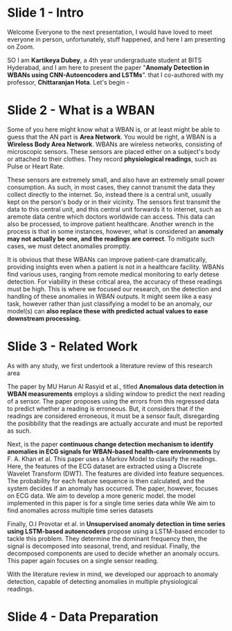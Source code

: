 # Slide 1 - Intro
Welcome Everyone to the next presentation, I would have loved to meet everyone in person, unfortunately, stuff happened, and here I am presenting on Zoom. 

SO I am **Kartikeya Dubey**, a 4th year undergraduate student at BITS Hyderabad, and I am here to present the paper "**Anomaly Detection in WBANs using CNN-Autoencoders and LSTMs**". that I co-authored with my professor, **Chittaranjan Hota**. Let's begin -

# Slide 2 - What is a WBAN
Some of you here might know what a WBAN is, or at least might be able to guess that the AN part is **Area Network**. You would be right, a WBAN is a **Wireless Body Area Network**. WBANs are wireless networks, consisting of microscopic sensors. These sensors are placed either on a subject's body or attached to their clothes. They record **physiological readings**, such as Pulse or Heart Rate. 

These sensors are extremely small, and also have an extremely small power consumption. As such, in most cases, they cannot transmit the data they collect directly to the internet. So, instead there is a central unit, usually kept on the person's body or in their vicinity. The sensors first transmit the data to this central unit, and this central unit forwards it to internet, such as  aremote data centre which doctors worldwide can access. This data can also be processed, to improve patient healthcare.  Another wrench in the process is that in some instances, however, what is considered an **anomaly may not actually be one, and the readings are correct**. To mitigate such cases, we must detect anomalies promptly.

It is obvious that these WBANs can improve patient-care dramatically, providing insights even when a patient is not in a healthcare facility. WBANs find various uses, ranging from remote medical monitoring to early detese detection. For viability in these critical area, the accuracy of these readings must be high. This is where we focused our research, on the detection and handling of these anomalies in WBAN outputs. It might seem like a easy task, however rather than just classifying a model to be an anomaly, our model(s) can **also replace these with predicted actual values to ease downstream processing.** 

# Slide 3 - Related Work
As with any study, we first undertook a literature review of this research area 

The paper by MU Harun Al Rasyid et al., titled **Anomalous data detection in WBAN measurements** employs a sliding window to predict the next reading of a sensor. The paper proposes using the errors from this regressed data to predict whether a reading is erroneous. But, it considers that  if the readings are considered erroneous, it must be a sensor fault, disregarding the posibbility that the readings are actually accurate and must be reported as such.

Next, is the paper **continuous change detection mechanism to identify anomalies in ECG signals for WBAN-based health-care environments** by F. A. Khan et al. This paper uses a Markov Model to classify the readings. Here, the features of the ECG dataset are extracted using a Discrete Wavelet Transform (DWT). The features are divided into feature sequences. The probability for each feature sequence is then calculated, and the system decides if an anomaly has occurred. The paper, however, focuses on ECG data. We aim to develop a more generic model. the model implemented in this paper is for a single time series data while We aim to find anomalies across multiple time series datasets

Finally, O.I Provotar et al. in **Unsupervised anomaly detection in time series using LSTM-based autoencoders** propose using a LSTM-based encoder to tackle this problem. They determine the dominant frequency then, the signal is decomposed into seasonal, trend, and residual. Finally, the decomposed components are used to decide whether an anomaly occurs. This paper again focuses on a single sensor reading.

With the literature review in mind, we developed our approach to anomaly detection, capable of detecting anomalies in multiple physiological readings. 

# Slide 4 - Data Preparation